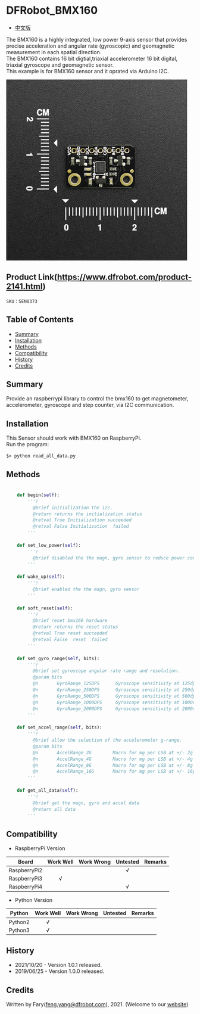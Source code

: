 # DFRobot_BMX160

- [中文版](./README_CN.md)

The BMX160 is a highly integrated, low power 9-axis sensor that provides precise acceleration and angular rate (gyroscopic) and geomagnetic measurement in each spatial direction.<br>
The BMX160 contains 16 bit digtial,triaxial accelerometer 16 bit digital, triaxial gyroscope and geomagnetic sensor.<br>
This example is for BMX160 sensor and it oprated via Arduino I2C.

![](../../resources/images/SEN0373.png)

## Product Link(https://www.dfrobot.com/product-2141.html)

    SKU：SEN0373

## Table of Contents

* [Summary](#summary)
* [Installation](#installation)
* [Methods](#methods)
* [Compatibility](#compatibility)
* [History](#history)
* [Credits](#credits)


## Summary
Provide an raspberrypi library to control the bmx160 to get magnetometer, accelerometer, gyroscope and step counter, via I2C communication.


## Installation

This Sensor should work with BMX160 on RaspberryPi.<br>
Run the program:
```
$> python read_all_data.py

```

## Methods

```Python

    def begin(self):
        '''!
          @brief initialization the i2c.
          @return returns the initialization status
          @retval True Initialization succeeded
          @retval False Initialization  failed
        '''

    def set_low_power(self):
        '''!
          @brief disabled the the magn, gyro sensor to reduce power consumption
        '''

    def wake_up(self):
        '''!
          @brief enabled the the magn, gyro sensor
        '''

    def soft_reset(self):
        '''!
          @brief reset bmx160 hardware
          @return returns the reset status
          @retval True reset succeeded
          @retval False  reset  failed
        '''

    def set_gyro_range(self, bits):
        '''!
          @brief set gyroscope angular rate range and resolution.
          @param bits 
          @n       GyroRange_125DPS      Gyroscope sensitivity at 125dps
          @n       GyroRange_250DPS      Gyroscope sensitivity at 250dps
          @n       GyroRange_500DPS      Gyroscope sensitivity at 500dps
          @n       GyroRange_1000DPS     Gyroscope sensitivity at 1000dps
          @n       GyroRange_2000DPS     Gyroscope sensitivity at 2000dps
        '''

    def set_accel_range(self, bits):
        '''!
          @brief allow the selection of the accelerometer g-range.
          @param bits 
          @n       AccelRange_2G        Macro for mg per LSB at +/- 2g sensitivity (1 LSB = 0.000061035mg) 
          @n       AccelRange_4G        Macro for mg per LSB at +/- 4g sensitivity (1 LSB = 0.000122070mg) 
          @n       AccelRange_8G        Macro for mg per LSB at +/- 8g sensitivity (1 LSB = 0.000244141mg) 
          @n       AccelRange_16G       Macro for mg per LSB at +/- 16g sensitivity (1 LSB = 0.000488281mg)
        '''

    def get_all_data(self):
        '''!
          @brief get the magn, gyro and accel data 
          @return all data
        '''

```
## Compatibility

* RaspberryPi Version

| Board        | Work Well | Work Wrong | Untested | Remarks |
| ------------ | :-------: | :--------: | :------: | ------- |
| RaspberryPi2 |           |            |    √     |         |
| RaspberryPi3 |     √     |            |          |         |
| RaspberryPi4 |           |            |    √     |         |

* Python Version

| Python  | Work Well | Work Wrong | Untested | Remarks |
| ------- | :-------: | :--------: | :------: | ------- |
| Python2 |     √     |            |          |         |
| Python3 |     √     |            |          |         |

## History

- 2021/10/20 - Version 1.0.1 released.
- 2019/06/25 - Version 1.0.0 released.

## Credits


Written by Fary(feng.yang@dfrobot.com), 2021. (Welcome to our [website](https://www.dfrobot.com/))
